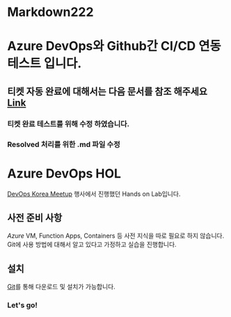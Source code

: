 # Markdown222

# Azure DevOps와 Github간 CI/CD 연동 테스트 입니다.
## 티켓 자동 완료에 대해서는 다음 문서를 참조 해주세요 [Link](https://docs.microsoft.com/en-us/azure/devops/repos/git/resolution-mentions?view=azure-devops)

### 티켓 완료 테스트를 위해 수정 하였습니다.

### Resolved 처리를 위한 .md 파일 수정

# Azure DevOps HOL

[DevOps Korea Meetup](http://meetup.devopskorea.com/201906/) 행사에서 진행했던 Hands on Lab입니다.

## 사전 준비 사항

*Azure* VM, Function Apps, Containers 등 사전 지식을 따로 필요로 하지 않습니다.
Git에 사용 방법에 대해서 알고 있다고 가정하고 실습을 진행합니다.

## 설치

[Git](https://git-scm.com/downloads)를 통해 다운로드 및 설치가 가능합니다.

### Let's go!

